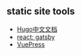 ## static site tools


- [Hugo中文文档](https://www.gohugo.org/)
- [react: gatsby](https://blog.crimx.com/2019/04/18/%E6%90%AD%E5%BB%BA-gatsby-%E5%8D%9A%E5%AE%A2%E4%B8%80%EF%BC%9A%E4%B8%BA%E4%BB%80%E4%B9%88%E9%80%89-gatsby/)
- [VuePress](https://vuepress.vuejs.org/)